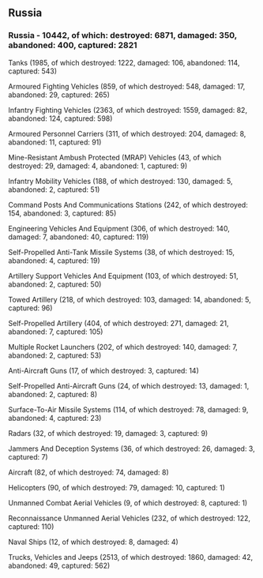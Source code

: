 
 
 ## Russia
 
 ### Russia - 10442, of which: destroyed: 6871, damaged: 350, abandoned: 400, captured: 2821

 

 

 Tanks (1985, of which destroyed: 1222, damaged: 106, abandoned: 114, captured: 543)

 Armoured Fighting Vehicles (859, of which destroyed: 548, damaged: 17, abandoned: 29, captured: 265)

 Infantry Fighting Vehicles (2363, of which destroyed: 1559, damaged: 82, abandoned: 124, captured: 598)

 Armoured Personnel Carriers (311, of which destroyed: 204, damaged: 8, abandoned: 11, captured: 91)

 Mine-Resistant Ambush Protected (MRAP) Vehicles (43, of which destroyed: 29, damaged: 4, abandoned: 1, captured: 9)

 Infantry Mobility Vehicles (188, of which destroyed: 130, damaged: 5, abandoned: 2, captured: 51)

 Command Posts And Communications Stations (242, of which destroyed: 154, abandoned: 3, captured: 85)

 Engineering Vehicles And Equipment (306, of which destroyed: 140, damaged: 7, abandoned: 40, captured: 119)

 Self-Propelled Anti-Tank Missile Systems (38, of which destroyed: 15, abandoned: 4, captured: 19)

 Artillery Support Vehicles And Equipment (103, of which destroyed: 51, abandoned: 2, captured: 50)

 Towed Artillery (218, of which destroyed: 103, damaged: 14, abandoned: 5, captured: 96)

 Self-Propelled Artillery (404, of which destroyed: 271, damaged: 21, abandoned: 7, captured: 105)

 Multiple Rocket Launchers (202, of which destroyed: 140, damaged: 7, abandoned: 2, captured: 53)

 Anti-Aircraft Guns (17, of which destroyed: 3, captured: 14)

 Self-Propelled Anti-Aircraft Guns (24, of which destroyed: 13, damaged: 1, abandoned: 2, captured: 8)

 Surface-To-Air Missile Systems (114, of which destroyed: 78, damaged: 9, abandoned: 4, captured: 23)

 Radars (32, of which destroyed: 19, damaged: 3, captured: 9)

 Jammers And Deception Systems (36, of which destroyed: 26, damaged: 3, captured: 7)

 Aircraft (82, of which destroyed: 74, damaged: 8)

 Helicopters (90, of which destroyed: 79, damaged: 10, captured: 1)

 Unmanned Combat Aerial Vehicles (9, of which destroyed: 8, captured: 1)

 Reconnaissance Unmanned Aerial Vehicles (232, of which destroyed: 122, captured: 110)

 Naval Ships (12, of which destroyed: 8, damaged: 4)

 Trucks, Vehicles and Jeeps (2513, of which destroyed: 1860, damaged: 42, abandoned: 49, captured: 562)

